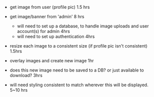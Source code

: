 - get image from user (profile pic) 1.5 hrs
- get image/banner from 'admin' 8 hrs
  - will need to set up a database, to handle image uploads and user account(s) for admin 4hrs
  - will need to set up authentication 4hrs

- resize each image to a consistent size (if profile pic isn't consistent) 1.5hrs
- overlay images and create new image 1hr
- does this new image need to be saved to a DB? or just available to download? 3hrs
- will need styling consistent to match wherever this will be displayed. 5~10 hrs
